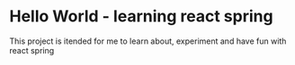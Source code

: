 # Hello World - learning react spring

This project is itended for me to learn about, experiment and have fun with react spring
